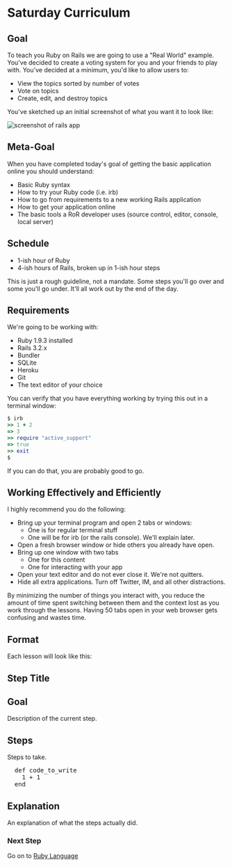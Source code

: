 # Saturday Curriculum

## Goal

To teach you Ruby on Rails we are going to use a "Real World"
example. You've decided to create a voting system for you and your
friends to play with. You've decided at a minimum, you'd like to
allow users to:

* View the topics sorted by number of votes
* Vote on topics
* Create, edit, and destroy topics

You've sketched up an initial screenshot of what you want it to look like:

<img src="/images/curriculum/finished_app.png" alt="screenshot of rails app" class="thumbnail"></img>

## Meta-Goal
When you have completed today's goal of getting the basic
application online you should understand:

* Basic Ruby syntax
* How to try your Ruby code (i.e. irb)
* How to go from requirements to a new working Rails application
* How to get your application online
* The basic tools a RoR developer uses (source control, editor, console, local server)

## Schedule
* 1-ish hour of Ruby
* 4-ish hours of Rails, broken up in 1-ish hour steps

This is just a rough guideline, not a mandate. Some steps you'll go
over and some you'll go under. It'll all work out by the end of the
day.


## Requirements
We're going to be working with:

* Ruby 1.9.3 installed 
* Rails 3.2.x
* Bundler
* SQLite
* Heroku
* Git
* The text editor of your choice

You can verify that you have everything working by trying this out in a terminal window:

```ruby
$ irb
>> 1 + 2
=> 3
>> require "active_support"
=> true
>> exit
$
```

If you can do that, you are probably good to go.


## Working Effectively and Efficiently
I highly recommend you do the following:

* Bring up your terminal program and open 2 tabs or windows:
  * One is for regular terminal stuff
  * One will be for irb (or the rails console). We'll explain later.
* Open a fresh browser window or hide others you already have open.
* Bring up one window with two tabs
  * One for this content
  * One for interacting with your app
* Open your text editor and do not ever close it. We're not quitters.
* Hide all extra applications. Turn off Twitter, IM, and all other distractions.

By minimizing the number of things you interact with, you reduce the
amount of time spent switching between them and the context lost as
you work through the lessons. Having 50 tabs open in your web browser gets confusing and wastes time.


## Format
Each lesson will look like this:

<div id="lesson-format">
  <h2>Step Title</h2>
  <h2>Goal</h2>
  <p>Description of the current step.</p>
  <h2>Steps</h2>
  <p>Steps to take.</p>

  <pre>
  def code_to_write
    1 + 1
  end </pre>

  <h2>Explanation</h2>
  <p>An explanation of what the steps actually did.</p>

</div>

### Next Step
Go on to [Ruby Language](ruby_language)

